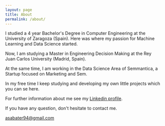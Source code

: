 ```yaml
---
layout: page
title: About
permalink: /about/
---
```


I studied a 4 year Bachelor's Degree in Computer Engineering at the University of Zaragoza (Spain). Here was where my passion for Machine Learning and Data Science started.

Now, I am studying a Master in Engineering Decision Making at the Rey Juan Carlos University (Madrid, Spain). 

At the same time, I am working in the Data Science Area of Semmantica, a Startup focused on Marketing and Sem. 

In my free time I keep studying and developing my own little projects which you can se here.

For further information about me see my [Linkedin profile](https://www.linkedin.com/in/asabater94/).

If you have any question, don't hesitate to contact me.

[asabater94@gmail.com](mailto:asabater94@gmail.com)